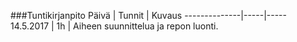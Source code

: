 ###Tuntikirjanpito
Päivä | Tunnit | Kuvaus
--------------|-----|-----
14.5.2017 | 1h | Aiheen suunnittelua ja repon luonti.
